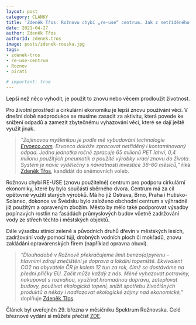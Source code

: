 ```yaml
---
layout: post
category: CLANKY
title: 'Zdeněk Třos: Rožnovu chybí „re-use“ centrum. Jak z netříděného odpadu vytvořit produkty, které se dají dále využít?' 
date: 2021-04-27
author: Zdeněk Třos
authorId: zdenek.tros
image: posts/zdenek-rouska.jpg  
tags: 
- zdenek-tros
- re-use-centrum
- Roznov
- pirati

# important: true
---
```

Lepší než něco vyhodit, je použít to znovu nebo věcem prodloužit životnost. 

Pro životní prostředí a cirkulární ekonomiku je lepší znovu používání věcí. V dnešní době nadprodukce se musíme zasadit za aktivitu, 
která povede ke snížení odpadů a zamezit zbytečnému vyhazování věcí, které se dají ještě využít jinak.

> *“Zajímavou myšlenkou je podle mě vybudování technologie [Ervoeco.com](https://www.ervoeco.com/cs). Ervoeco dokáže zpracovat netříděný i kontaminovaný odpad. Jedna jednotka ročně zpracuje 65 milionů PET lahví, 0,4 milionu použitých pneumatik a použité výrobky vrací znovu do života. Systém je navíc výdělečný s návratností investice 36–60 měsíců,”* říká [Zdeněk Třos](https://zlinsky.pirati.cz/lide/zdenek-tros/), kandidát do sněmovních voleb.
 
Rožnovu chybí RE-USE (znovu použitelné) centrum pro podporu cirkulární ekonomiky, které by bylo součástí sběrného dvora. 
Centrum má za cíl opětovné využití starých výrobků. Má ho již Ostrava, Brno, Praha i Hutisko-Solanec, 
dokonce ve Švédsku bylo založeno obchodní centrum s výhradně již použitým a opraveným zbožím. 
Město by mělo také podporovat výsadby popínavých rostlin na fasádách průmyslových budov včetně zadržování vody ze střech těchto i městských objektů.
 
Dále výsadbu stínící zeleně a původních druhů dřevin v městských lesích, zadržování vody pomocí tújí, 
drobných vodních ploch či mokřadů, znovu zakládání opravárenských firem (například opravna obuvi). 

> *“Dlouhodobě v Rožnově překračujeme limit benzo(a)pyrenu – hlavními zdroji znečištění je doprava a lokální topeniště. Ekvivalent CO2 na obyvatele ČR je kolem 12 tun za rok, čímž se dostáváme na přední příčky EU. Začít může každý z nás. Méně vyhazovat potraviny, nakupovat s rozvahou, využívat hromadnou dopravu, zateplovat budovy, používat ekologická topení, snížit spotřebu živočišných produktů a někdy i nadřazovat ekologické zájmy nad ekonomické,”* doplňuje [Zdeněk Třos](https://zlinsky.pirati.cz/lide/zdenek-tros/).

Článek byl uveřejněn 29. března v měsíčníku Spektrum Rožnovska. Celé březnové vydání si můžete přečíst [ZDE](https://www.spektrumroznovska.cz/wp-content/uploads/2021/03/03_brezen_21_spektrum_roznovska.pdf).





